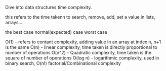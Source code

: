 Dive into data structures time complexity.

this refers to the time takenn to search, remove, add, set
a value in lists, arrays...

the best case
normal(expected) case
worst case

O(1) - refers to contant complexity, adding value in an array at index n, n+1 is the same
O(n) -  linear complexity, time taken is directly proportional to number of operations
O(n^2) - Quadratic complexity, time taken is the square of number of operations
O(log n) - logarithmic complexity, used in binary search,
O(n!) factorial/Combinational complexity

